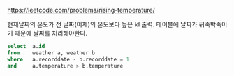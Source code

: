 https://leetcode.com/problems/rising-temperature/  
  
  현재날짜의 온도가 전 날짜(어제)의 온도보다 높은 id 출력.
  테이블에 날짜가 뒤죽박죽이기 때문에 날짜를 처리해야한다.
  
```SQL
select  a.id
from    weather a, weather b
where   a.recorddate - b.recorddate = 1
and     a.temperature > b.temperature
```
